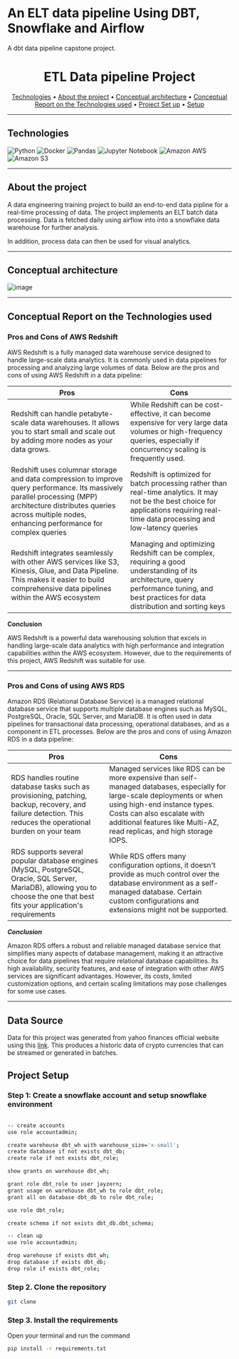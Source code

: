 # An ELT data pipeline Using DBT, Snowflake and Airflow
A dbt data pipeline capstone project.

<h1 align="center">ETL Data pipeline Project</h1>

<p align="center">
  <a href="#technologies">Technologies</a> •
  <a href="#about-the-project">About the project</a> •
  <a href="#conceptual-architecture">Conceptual architecture</a> •
  <a href="#conceptual-report-on-the-technologies-used">Conceptual Report on the Technologies used</a> •
  <a href="#project-setup">Project Set up</a> •
  <a href="#🛠️-setup">Setup</a> 
</p>

---

## Technologies
 ![Python](https://img.shields.io/badge/python-3670A0?style=for-the-badge&logo=python&logoColor=ffdd54)
 ![Docker](https://img.shields.io/badge/docker-%230db7ed.svg?style=for-the-badge&logo=docker&logoColor=white)
 ![Pandas](https://img.shields.io/badge/pandas-%23150458.svg?style=for-the-badge&logo=pandas&logoColor=white)
 ![Jupyter Notebook](https://img.shields.io/badge/jupyter-%23FA0F00.svg?style=for-the-badge&logo=jupyter&logoColor=white)
 ![Amazon AWS](https://a11ybadges.com/badge?logo=amazonaws)
 ![Amazon S3](https://a11ybadges.com/badge?logo=amazons3)

 ---

## About the project

A data engineering training project to build an end-to-end data pipline for a real-time processing of data. The project implements an ELT batch data processing. 
Data is fetched daily using airflow into into a snowflake data warehouse for further analysis.

In addition, process data can then be used for visual analytics.

---

## Conceptual architecture
![image](https://github.com/TechWithNate/Yahoo-finances-data-event/assets/81887567/f8dd1f32-5ed4-4513-8ed9-79895f80ba7c)


---

## Conceptual Report on the Technologies used
### Pros and Cons of AWS Redshift
AWS Redshift is a fully managed data warehouse service designed to handle large-scale data analytics. It is commonly used in data pipelines for processing and analyzing large volumes of data. Below are the pros and cons of using AWS Redshift in a data pipeline:

| Pros | Cons |
| --- | --- |
|Redshift can handle petabyte-scale data warehouses. It allows you to start small and scale out by adding more nodes as your data grows.  | While Redshift can be cost-effective, it can become expensive for very large data volumes or high-frequency queries, especially if concurrency scaling is frequently used.|
| Redshift uses columnar storage and data compression to improve query performance. Its massively parallel processing (MPP) architecture distributes queries across multiple nodes, enhancing performance for complex queries | Redshift is optimized for batch processing rather than real-time analytics. It may not be the best choice for applications requiring real-time data processing and low-latency queries |
|Redshift integrates seamlessly with other AWS services like S3, Kinesis, Glue, and Data Pipeline. This makes it easier to build comprehensive data pipelines within the AWS ecosystem| Managing and optimizing Redshift can be complex, requiring a good understanding of its architecture, query performance tuning, and best practices for data distribution and sorting keys | Redshift can automatically add more compute capacity to handle high demand for concurrent queries, ensuring consistent performance | If using Redshift Spectrum (which allows querying data directly from S3), queries on infrequently accessed data can have higher latency due to `cold starts` |

**Conclusion**

AWS Redshift is a powerful data warehousing solution that excels in handling large-scale data analytics with high performance and integration capabilities within the AWS ecosystem. However, due to the requirements of this project, AWS Redshift was suitable for use.

---
### Pros and Cons of using AWS RDS
Amazon RDS (Relational Database Service) is a managed relational database service that supports multiple database engines such as MySQL, PostgreSQL, Oracle, SQL Server, and MariaDB. It is often used in data pipelines for transactional data processing, operational databases, and as a component in ETL processes. Below are the pros and cons of using Amazon RDS in a data pipeline:

| Pros | Cons |
| --- | --- |
| RDS handles routine database tasks such as provisioning, patching, backup, recovery, and failure detection. This reduces the operational burden on your team| Managed services like RDS can be more expensive than self-managed databases, especially for large-scale deployments or when using high-end instance types. Costs can also escalate with additional features like Multi-AZ, read replicas, and high storage IOPS.|
| RDS supports several popular database engines (MySQL, PostgreSQL, Oracle, SQL Server, MariaDB), allowing you to choose the one that best fits your application's requirements| While RDS offers many configuration options, it doesn't provide as much control over the database environment as a self-managed database. Certain custom configurations and extensions might not be supported. | RDS allows for easy vertical scaling (increasing instance size) and read scaling through read replicas, enabling you to handle increased load without significant downtime. | RDS requires maintenance windows for certain operations such as patching and upgrades. These maintenance periods can lead to temporary downtime or performance degradation. | RDS integrates with AWS IAM for fine-grained access control and supports encryption at rest and in transit. It also allows deployment within a VPC for network isolation.| The abstraction layer of managed services may introduce performance overhead compared to self-managed databases optimized specifically for your workloads. |

***Conclusion***

Amazon RDS offers a robust and reliable managed database service that simplifies many aspects of database management, making it an attractive choice for data pipelines that require relational database capabilities. Its high availability, security features, and ease of integration with other AWS services are significant advantages. However, its costs, limited customization options, and certain scaling limitations may pose challenges for some use cases.

---
## Data Source
Data for this project was generated from yahoo finances official website using this [link](https://finance.yahoo.com/quote/BTC-USD/history). This produces a historic data of crypto currencies that can be streamed or generated in batches.

## Project Setup
### Step 1: Create a snowflake account and setup snowflake environment
```bash

-- create accounts
use role accountadmin;

create warehouse dbt_wh with warehouse_size='x-small';
create database if not exists dbt_db;
create role if not exists dbt_role;

show grants on warehouse dbt_wh;

grant role dbt_role to user jayzern;
grant usage on warehouse dbt_wh to role dbt_role;
grant all on database dbt_db to role dbt_role;

use role dbt_role;

create schema if not exists dbt_db.dbt_schema;

-- clean up
use role accountadmin;

drop warehouse if exists dbt_wh;
drop database if exists dbt_db;
drop role if exists dbt_role;

```
### Step 2. Clone the repository
```bash
git clone 
```
### Step 3. Install the requirements 
Open your terminal and run the command
```bash
pip install -r requirements.txt
```
